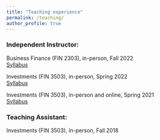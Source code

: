 ```yaml
---
title: "Teaching experience"
permalink: /teaching/
author_profile: true
---
```


### Independent Instructor:
Business Finance (FIN 2303), in-person, Fall 2022\
[Syllabus](http://minnazhang2018.github.io/files/Syllabus_FA22.pdf)

Investments (FIN 3503), in-person, Spring 2022\
[Syllabus](http://minnazhang2018.github.io/files/Syllabus_SP22.pdf)

Investments (FIN 3503), in-person and online, Spring 2021\
[Syllabus](http://minnazhang2018.github.io/files/Syllabus_SP21.pdf)

### Teaching Assistant: 
Investments (FIN 3503), in-person, Fall 2018
